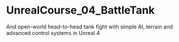 # UnrealCourse_04_BattleTank
And open-world head-to-head tank fight with simple AI, terrain and advanced control systems in Unreal 4
